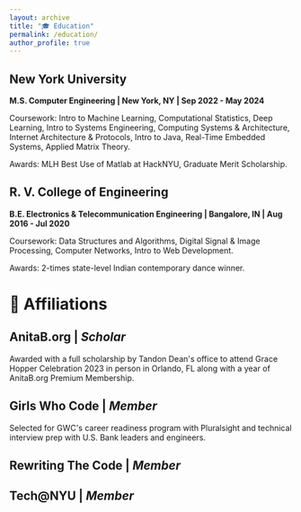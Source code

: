 ```yaml
---
layout: archive
title: "🎓 Education"
permalink: /education/
author_profile: true
---
```

## New York University 
**M.S. Computer Engineering | New York, NY | Sep 2022 - May 2024**

Coursework: Intro to Machine Learning, Computational Statistics, Deep Learning, Intro to Systems Engineering, Computing Systems & Architecture, Internet Architecture & Protocols, Intro to Java, Real-Time Embedded Systems, Applied Matrix Theory.

Awards: MLH Best Use of Matlab at HackNYU, Graduate Merit Scholarship.

## R. V. College of Engineering
**B.E. Electronics & Telecommunication Engineering | Bangalore, IN | Aug 2016 - Jul 2020**

Coursework: Data Structures and Algorithms, Digital Signal & Image Processing, Computer Networks, Intro to Web Development.

Awards: 2-times state-level Indian contemporary dance winner.

# 📃 Affiliations
## AnitaB.org | *Scholar*
Awarded with a full scholarship by Tandon Dean's office to attend Grace Hopper Celebration 2023 in person in Orlando, FL along with a year of AnitaB.org Premium Membership.
## Girls Who Code | *Member* 
Selected for GWC's career readiness program with Pluralsight and technical interview prep with U.S. Bank leaders and engineers.
## Rewriting The Code | *Member*
## Tech@NYU | *Member*


